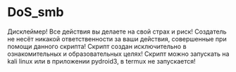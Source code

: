 # DoS_smb
Дисклеймер!
Все действия вы делаете на свой страх и риск!
Создатель не несёт никакой ответственности за ваши действия, совершенные при помощи данного скрипта! 
Скрипт создан исключительно в ознакомительных и образовательных целях! 
Скрипт можно запускать на kali linux или в приложении pydroid3, в termux не запускается! 
